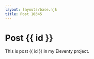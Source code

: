 ```yaml
---
layout: layouts/base.njk
title: Post 10345
---
```


# Post {{ id }}

This is post {{ id }} in my Eleventy project.
